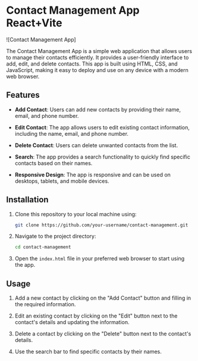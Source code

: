 # Contact Management App     React+Vite

![Contact Management App]

The Contact Management App is a simple web application that allows users to manage their contacts efficiently. It provides a user-friendly interface to add, edit, and delete contacts. This app is built using HTML, CSS, and JavaScript, making it easy to deploy and use on any device with a modern web browser.

## Features

- **Add Contact**: Users can add new contacts by providing their name, email, and phone number.

- **Edit Contact**: The app allows users to edit existing contact information, including the name, email, and phone number.

- **Delete Contact**: Users can delete unwanted contacts from the list.

- **Search**: The app provides a search functionality to quickly find specific contacts based on their names.

- **Responsive Design**: The app is responsive and can be used on desktops, tablets, and mobile devices.

## Installation

1. Clone this repository to your local machine using:

   ```bash
   git clone https://github.com/your-username/contact-management.git
   ```

2. Navigate to the project directory:

   ```bash
   cd contact-management
   ```

3. Open the `index.html` file in your preferred web browser to start using the app.

## Usage

1. Add a new contact by clicking on the "Add Contact" button and filling in the required information.

2. Edit an existing contact by clicking on the "Edit" button next to the contact's details and updating the information.

3. Delete a contact by clicking on the "Delete" button next to the contact's details.

4. Use the search bar to find specific contacts by their names.


